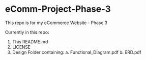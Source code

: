# eComm-Project-Phase-3
This repo is for my eCommerce Website - Phase 3

Currently in this repo:
1. This README.md
2. LICENSE
3. Design Folder containing:
  a. Functional_Diagram.pdf
  b. ERD.pdf
